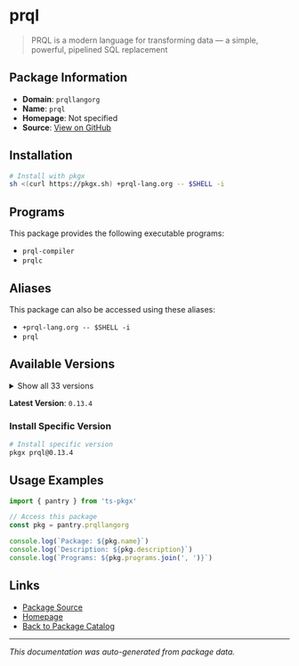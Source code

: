 # prql

> PRQL is a modern language for transforming data — a simple, powerful, pipelined SQL replacement

## Package Information

- **Domain**: `prqllangorg`
- **Name**: `prql`
- **Homepage**: Not specified
- **Source**: [View on GitHub](https://github.com/pkgxdev/pantry/tree/main/projects/prql-lang.org/package.yml)

## Installation

```bash
# Install with pkgx
sh <(curl https://pkgx.sh) +prql-lang.org -- $SHELL -i
```

## Programs

This package provides the following executable programs:

- `prql-compiler`
- `prqlc`

## Aliases

This package can also be accessed using these aliases:

- `+prql-lang.org -- $SHELL -i`
- `prql`

## Available Versions

<details>
<summary>Show all 33 versions</summary>

- `0.13.4`, `0.13.3`, `0.13.2`, `0.13.1`, `0.13.0`
- `0.12.2`, `0.12.1`, `0.12.0`, `0.11.4`, `0.11.3`
- `0.11.2`, `0.11.1`, `0.11.0`, `0.10.1`, `0.10.0`
- `0.9.5`, `0.9.3`, `0.9.2`, `0.9.1`, `0.9.0`
- `0.8.1`, `0.8.0`, `0.7.1`, `0.7.0`, `0.6.1`
- `0.6.0`, `0.5.2`, `0.5.1`, `0.5.0`, `0.4.2`
- `0.4.1`, `0.4.0`, `0.3.1`

</details>

**Latest Version**: `0.13.4`

### Install Specific Version

```bash
# Install specific version
pkgx prql@0.13.4
```

## Usage Examples

```typescript
import { pantry } from 'ts-pkgx'

// Access this package
const pkg = pantry.prqllangorg

console.log(`Package: ${pkg.name}`)
console.log(`Description: ${pkg.description}`)
console.log(`Programs: ${pkg.programs.join(', ')}`)
```

## Links

- [Package Source](https://github.com/pkgxdev/pantry/tree/main/projects/prql-lang.org/package.yml)
- [Homepage](#)
- [Back to Package Catalog](../package-catalog.md)

---

*This documentation was auto-generated from package data.*
